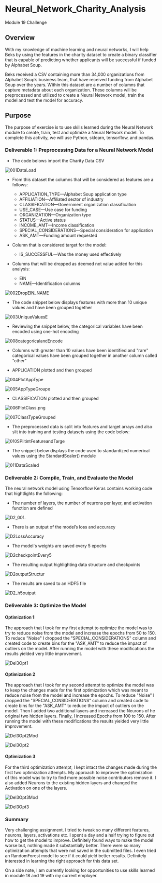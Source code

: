 # Neural_Network_Charity_Analysis
Module 19 Challenge
## Overview

With my knowledge of machine learning and neural networks, I will help Beks by using the features in the charity dataset to create a binary classifier that is capable of predicting whether applicants will be successful if funded by Alphabet Soup.

Beks received a CSV containing more than 34,000 organizations from Alphabet Soup’s business team, that have received funding from Alphabet Soup over the years. Within this dataset are a number of columns that capture metadata about each organization.  These columns will be preprocessed and utilized to create a Neural Network model, train the model and test the model for accuracy.

## Purpose

The purpose of exercise is to use skills learned during the Neural Network module to create, train, test and optimize a Neural Network model.  To complete this activity, we will use Python, sklearn, tensorflow, and pandas.

### Deliverable 1: Preprocessing Data for a Neural Network Model

* The code belows import the Charity Data CSV

![001DataLoad](Images/001DataLoad.PNG)

* From this dataset the columns that will be considered as features are a follows:

    * APPLICATION_TYPE—Alphabet Soup application type
    * AFFILIATION—Affiliated sector of industry
    * CLASSIFICATION—Government organization classification
    * USE_CASE—Use case for funding
    * ORGANIZATION—Organization type
    * STATUS—Active status
    * INCOME_AMT—Income classification
    * SPECIAL_CONSIDERATIONS—Special consideration for application
    * ASK_AMT—Funding amount requested

* Column that is considered target for the model:

    * IS_SUCCESSFUL—Was the money used effectively

* Columns that will be dropped as deemed not value added for this analysis:

    * EIN
    * NAME—Identification columns

![002DropEIN_NAME](Images/002DropEIN_NAME.PNG)

* The code snippet below displays features with more than 10 unique values and have been grouped together

![003UniqueValuesE](Images/003UniqueValuesE.PNG)

* Reviewing the snippet below, the categorical variables have been encoded using one-hot encoding

![008categoricalandEncode](Images/008categoricalandEncode.png)

* Columns with greater than 10 values have been identified and "rare" categorical values have been grouped together in another column called "other"

* APPLICATION plotted and then grouped

![004PlotAppType](Images/004PlotAppType.png)

![005AppTypeGroupe](Images/005AppTypeGrouped.png)

* CLASSIFICATION plotted and then grouped

![006PlotClass.png](Images/006PlotClass.png)

![007ClassTypeGrouped](Images/007ClassTypeGrouped.png)

* The preprocessed data is split into features and target arrays and also slit into training and testing datasets using the code below:

![010SPlitintFeatureandTarge](Images/010SPlitintFeatureandTarget.png)

* The snippet below displays the code used to standardized numerical values using the StandardScaler() module

![011DataScaled](Images/011DataScaled.png)


### Deliverable 2: Compile, Train, and Evaluate the Model

The neural network model using Tensorflow Keras contains working code that hightlights the following:

* The number of layers, the number of neurons per layer, and activation function are defined

![D2_001.](Images/D2_001.png)

* There is an output of the model’s loss and accuracy

![D2LossAccuracy](Images/D2LossAccuracy.png)

* The model's weights are saved every 5 epochs

![D2checkpointEvery5](Images/D2checkpointEvery5.png)

* The resulting output highlighting data structure and checkpoints

![D2outputStructur](Images/D2outputStructure.png)

* The results are saved to an HDF5 file

![D2_h5output](Images/D2_h5output.png)


### Deliverable 3: Optimize the Model

#### Optimization 1

The approach that I took for my first attempt to optimize the model was to try to reduce noise from the model and increase the epochs from 50 to 150.  To reduce "Noise" I dropped the "SPECIAL_CONSIDERATIONS" column and created code to create bins for the "ASK_AMT" to reduce the impact of outliers on the model. After running the model with these modifications the results yielded very little improvement.

![Del3Opt1](Images/Del3Opt1.png)

#### Optimization 2

The approach that I took for my second attempt to optimize the model was to keep the changes made for the first optimization which was meant to reduce noise from the model and increase the epochs.  To reduce "Noise" I dropped the "SPECIAL_CONSIDERATIONS" column and created code to create bins for the "ASK_AMT" to reduce the impact of outliers on the model. Then I added two additional layers and increased the Neurons of he original two hidden layers.  Finally, I increased Epochs from 100 to 150.  After running the model with these modifications the results yielded very little improvement.

![Del3Opt2Mod](Images/Del3Opt2Mod.PNG)


![Del3Opt2](Images/Del3Opt2.png)

#### Optimization 3
For the third optimization attempt, I kept intact the changes made during the first two optimization attempts.  My approach to improvee the optimization of this model was to try to find more possible noise contributors remove it. I also added Neurons to the existing hidden layers and changed the Activation on one of the layers.

![Del3Opt3Mod](Images/Del3Opt3Mod.PNG)


![Del3Opt3](Images/Del3Opt3.png)

### Summary

Very challenging assignment. I tried to tweak so many different features, neurons, layers, activations etc.  I spent a day and a half trying to figure out how to get the model to improve.  Definitely found ways to make the model worse but, nothing made it substantially better.  There were so many optimization attempts that were not saved in the submitted files.  I even tried an RandomForest model to see if it could yield better results. Definitely interested in learning the right approach for this data set. 

On a side note, I am currently looking for opportunities to use skills learned in module 18 and 19 with my current employer.
